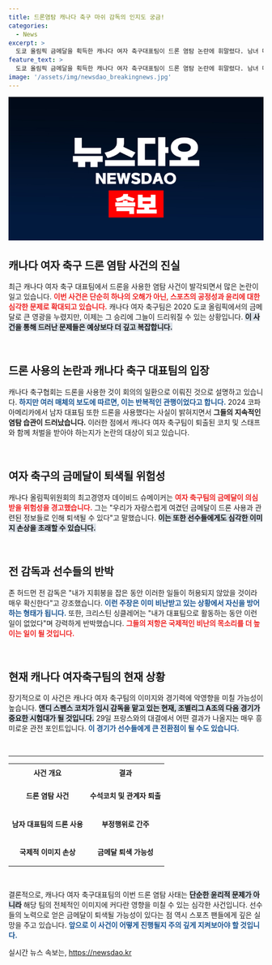 ```yaml
---
title: 드론염탐 캐나다 축구 마쉬 감독의 인지도 궁금!
categories:
  - News
excerpt: >
  도쿄 올림픽 금메달을 획득한 캐나다 여자 축구대표팀이 드론 염탐 논란에 휘말렸다. 남녀 대표팀 모두 드론을 사용해 훈련을 염탐한 사실이 밝혀지며, 과거의 명성에 먹칠을 할 위기에 처했다.
feature_text: >
  도쿄 올림픽 금메달을 획득한 캐나다 여자 축구대표팀이 드론 염탐 논란에 휘말렸다. 남녀 대표팀 모두 드론을 사용해 훈련을 염탐한 사실이 밝혀지며, 과거의 명성에 먹칠을 할 위기에 처했다.
image: '/assets/img/newsdao_breakingnews.jpg'
---
```


<p><img src="/assets/img/newsdao_breakingnews.jpg" alt="ranknews 속보" /></p>

<h2 data-ke-size="size26">캐나다 여자 축구 드론 염탐 사건의 진실</h2>

<p data-ke-size="size16">최근 캐나다 여자 축구 대표팀에서 드론을 사용한 염탐 사건이 발각되면서 많은 논란이 일고 있습니다. <b><span style="color: #ee2323;">이번 사건은 단순히 하나의 오해가 아닌, 스포츠의 공정성과 윤리에 대한 심각한 문제로 확대되고 있습니다.</span></b> 캐나다 여자 축구팀은 2020 도쿄 올림픽에서의 금메달로 큰 영광을 누렸지만, 이제는 그 승리에 그늘이 드리워질 수 있는 상황입니다. <b><span style="background-color: #21538527;">이 사건을 통해 드러난 문제들은 예상보다 더 깊고 복잡합니다.</span></b></p>

<p data-ke-size="size16">&nbsp;</p>

<h2 data-ke-size="size26">드론 사용의 논란과 캐나다 축구 대표팀의 입장</h2>

<p data-ke-size="size16">캐나다 축구협회는 드론을 사용한 것이 회의의 일환으로 이뤄진 것으로 설명하고 있습니다. <b><span style="color: #1a5490;">하지만 여러 매체의 보도에 따르면, 이는 반복적인 관행이었다고 합니다.</span></b> 2024 코파 아메리카에서 남자 대표팀 또한 드론을 사용했다는 사실이 밝혀지면서 <b><span style="ee2323;">그들의 지속적인 염탐 습관이 드러났습니다.</span></b> 이러한 점에서 캐나다 여자 축구팀이 퇴출된 코치 및 스태프와 함께 처벌을 받아야 하는지가 논란의 대상이 되고 있습니다.</p>

<p data-ke-size="size16">&nbsp;</p>

<h2 data-ke-size="size26">여자 축구의 금메달이 퇴색될 위험성</h2>

<p data-ke-size="size16">캐나다 올림픽위원회의 최고경영자 데이비드 슈메이커는 <b><span style="color: #ee2323;">여자 축구팀의 금메달이 의심받을 위험성을 경고했습니다.</span></b> 그는 "우리가 자랑스럽게 여겼던 금메달이 드론 사용과 관련된 정보들로 인해 퇴색될 수 있다"고 말했습니다. <b><span style="background-color: #21538527;">이는 또한 선수들에게도 심각한 이미지 손상을 초래할 수 있습니다.</span></b></p>

<p data-ke-size="size16">&nbsp;</p>

<h2 data-ke-size="size26">전 감독과 선수들의 반박</h2>

<p data-ke-size="size16">존 허드먼 전 감독은 "내가 지휘봉을 잡은 동안 이러한 일들이 허용되지 않았을 것이라 매우 확신한다"고 강조했습니다. <b><span style="color: #1a5490;">이런 주장은 이미 비난받고 있는 상황에서 자신을 방어하는 형태가 됩니다.</span></b> 또한, 크리스틴 싱클레어는 "내가 대표팀으로 활동하는 동안 이런 일이 없었다"며 강력하게 반박했습니다. <b><span style="color: #ee2323;">그들의 저항은 국제적인 비난의 목소리를 더 높이는 일이 될 것입니다.</span></b></p>

<p data-ke-size="size16">&nbsp;</p>

<h2 data-ke-size="size26">현재 캐나다 여자축구팀의 현재 상황</h2>

<p data-ke-size="size16">장기적으로 이 사건은 캐나다 여자 축구팀의 이미지와 경기력에 악영향을 미칠 가능성이 높습니다. <b><span style="background-color: #21538527;">앤디 스펜스 코치가 임시 감독을 맡고 있는 현재, 조별리그 A조의 다음 경기가 중요한 시험대가 될 것입니다.</span></b> 29일 프랑스와의 대결에서 어떤 결과가 나올지는 매우 흥미로운 관전 포인트입니다. <b><span style="color: #1a5490;">이 경기가 선수들에게 큰 전환점이 될 수도 있습니다.</span></b></p>

<p data-ke-size="size16">&nbsp;</p>

<hr>

<table style="width: 100%; border-collapse: collapse;">
    <tr>
        <td style="text-align: center; height: 30px;"><b>사건 개요</b></td>
        <td style="text-align: center; height: 30px;"><b>결과</b></td>
    </tr>
    <tr>
        <td style="text-align: center; height: 50px;"><b>드론 염탐 사건</b></td>
        <td style="text-align: center; height: 50px;"><b>수석코치 및 관계자 퇴출</b></td>
    </tr>
    <tr>
        <td style="text-align: center; height: 50px;"><b>남자 대표팀의 드론 사용</b></td>
        <td style="text-align: center; height: 50px;"><b>부정행위로 간주</b></td>
    </tr>
    <tr>
        <td style="text-align: center; height: 50px;"><b>국제적 이미지 손상</b></td>
        <td style="text-align: center; height: 50px;"><b>금메달 퇴색 가능성</b></td>
    </tr>
</table>

<p data-ke-size="size16">&nbsp;</p>

<p data-ke-size="size16">결론적으로, 캐나다 여자 축구대표팀의 이번 드론 염탐 사태는 <b><span style="background-color: #21538527;">단순한 윤리적 문제가 아니라</span></b> 해당 팀의 전체적인 이미지에 커다란 영향을 미칠 수 있는 심각한 사건입니다. 선수들의 노력으로 얻은 금메달이 퇴색될 가능성이 있다는 점 역시 스포츠 팬들에게 깊은 실망을 주고 있습니다. <b><span style="color: #1a5490;">앞으로 이 사건이 어떻게 진행될지 주의 깊게 지켜보아야 할 것입니다.</span></b></p>
실시간 뉴스 속보는, <a href="https://newsdao.kr" rel="dofollow">https://newsdao.kr</a>


